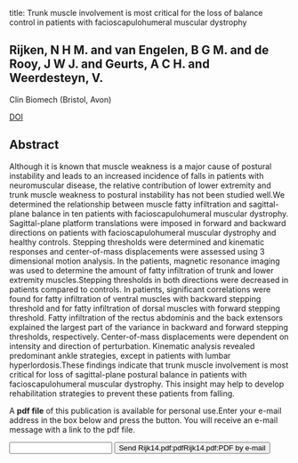 title: Trunk muscle involvement is most critical for the loss of balance control in patients with facioscapulohumeral muscular dystrophy

## Rijken, N H M. and van Engelen, B G M. and de Rooy, J W J. and Geurts, A C H. and Weerdesteyn, V.
Clin Biomech (Bristol, Avon)

<a href="https://doi.org/10.1016/j.clinbiomech.2014.07.008">DOI</a>

## Abstract
Although it is known that muscle weakness is a major cause of postural instability and leads to an increased incidence of falls in patients with neuromuscular disease, the relative contribution of lower extremity and trunk muscle weakness to postural instability has not been studied well.We determined the relationship between muscle fatty infiltration and sagittal-plane balance in ten patients with facioscapulohumeral muscular dystrophy. Sagittal-plane platform translations were imposed in forward and backward directions on patients with facioscapulohumeral muscular dystrophy and healthy controls. Stepping thresholds were determined and kinematic responses and center-of-mass displacements were assessed using 3 dimensional motion analysis. In the patients, magnetic resonance imaging was used to determine the amount of fatty infiltration of trunk and lower extremity muscles.Stepping thresholds in both directions were decreased in patients compared to controls. In patients, significant correlations were found for fatty infiltration of ventral muscles with backward stepping threshold and for fatty infiltration of dorsal muscles with forward stepping threshold. Fatty infiltration of the rectus abdominis and the back extensors explained the largest part of the variance in backward and forward stepping thresholds, respectively. Center-of-mass displacements were dependent on intensity and direction of perturbation. Kinematic analysis revealed predominant ankle strategies, except in patients with lumbar hyperlordosis.These findings indicate that trunk muscle involvement is most critical for loss of sagittal-plane postural balance in patients with facioscapulohumeral muscular dystrophy. This insight may help to develop rehabilitation strategies to prevent these patients from falling.

A <b>pdf file</b> of this publication is available for personal use.Enter your e-mail address in the box below and press the button. You will receive an e-mail message with a link to the pdf file.
<form action="sender.php">  <input type="text" name="email">  <input type="submit" value="Send Rijk14.pdf:pdfRijk14.pdf:PDF by e-mail"></form>
